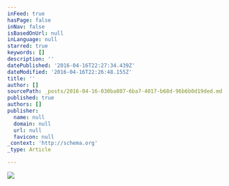 ```yaml
---
inFeed: true
hasPage: false
inNav: false
isBasedOnUrl: null
inLanguage: null
starred: true
keywords: []
description: ''
datePublished: '2016-04-16T22:27:34.439Z'
dateModified: '2016-04-16T22:26:48.155Z'
title: ''
author: []
sourcePath: _posts/2016-04-16-030ba807-6ba7-4017-b68d-96b6b0d19ded.md
published: true
authors: []
publisher:
  name: null
  domain: null
  url: null
  favicon: null
_context: 'http://schema.org'
_type: Article

---
```

![](https://the-grid-user-content.s3-us-west-2.amazonaws.com/8c83c86a-8c9b-488f-92e7-dd7d0e48f6f3.jpg)